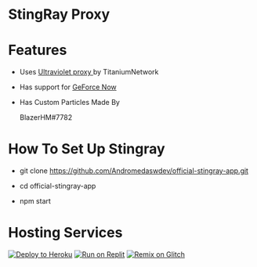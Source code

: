 # StingRay Proxy

# Features

* Uses <a href="https://github.com/Titaniumnetwork/Ultraviolet-Node" />Ultraviolet proxy </a>by TitaniumNetwork

* Has support for <a href="https://play.geforcenow.com/" /> GeForce Now </a>

* Has Custom Particles Made By <p>BlazerHM#7782</p>

# How To Set Up Stingray

* git clone https://github.com/Andromedaswdev/official-stingray-app.git

* cd official-stingray-app

* npm start

# Hosting Services

 <a target="_blank" href="https://heroku.com/deploy/?template=https://github.com/AndromedaswDev/Stingray"><img alt="Deploy to Heroku" src="https://raw.githubusercontent.com/BinBashBanana/deploy-buttons/master/buttons/remade/heroku.svg"></a>
 <a target="_blank" href="https://replit.com/github/AndromedaswDev/Stingray"><img alt="Run on Replit" src="https://raw.githubusercontent.com/BinBashBanana/deploy-buttons/master/buttons/remade/replit.svg"></a>
 <a target="_blank" href="https://glitch.com/edit/#!/import/github/AndromedaswDev/Stingray"><img alt="Remix on Glitch" src="https://raw.githubusercontent.com/BinBashBanana/deploy-buttons/master/buttons/remade/glitch.svg"></a>
